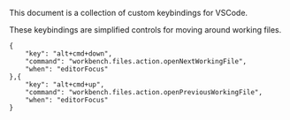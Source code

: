 This document is a collection of custom keybindings for VSCode.


These keybindings are simplified controls for moving around working files.

    {
        "key": "alt+cmd+down",
        "command": "workbench.files.action.openNextWorkingFile",
        "when": "editorFocus"
    },{
        "key": "alt+cmd+up",
        "command": "workbench.files.action.openPreviousWorkingFile",
        "when": "editorFocus"
    }
